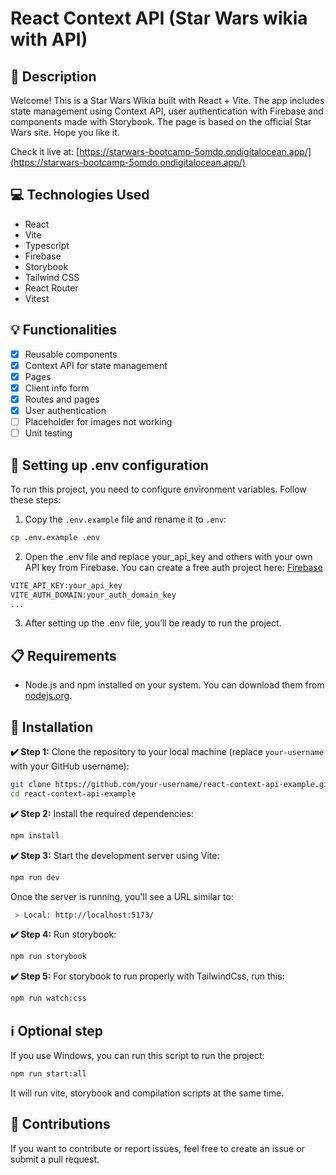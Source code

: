 # React Context API (Star Wars wikia with API)

## 📄 Description

Welcome! This is a Star Wars Wikia built with React + Vite. The app includes state management using Context API, user authentication with Firebase and components made with Storybook. The page is based on the official Star Wars site. Hope you like it.

Check it live at: [https://starwars-bootcamp-5omdo.ondigitalocean.app/](https://starwars-bootcamp-5omdo.ondigitalocean.app/)

## 💻 Technologies Used

- React
- Vite
- Typescript
- Firebase
- Storybook 
- Tailwind CSS
- React Router
- Vitest

## 💡 Functionalities

- [x] Reusable components
- [x] Context API for state management
- [x] Pages
- [x] Client info form
- [x] Routes and pages
- [x] User authentication
- [ ] Placeholder for images not working
- [ ] Unit testing

## 🔑 Setting up .env configuration

To run this project, you need to configure environment variables. Follow these steps:

1. Copy the `.env.example` file and rename it to `.env`:

```bash
cp .env.example .env
```

2. Open the .env file and replace your_api_key and others with your own API key from Firebase. You can create a free auth project here: [Firebase](https://firebase.google.com/)

```bash
VITE_API_KEY:your_api_key
VITE_AUTH_DOMAIN:your_auth_domain_key
...
```
3. After setting up the .env file, you’ll be ready to run the project.

## 📋 Requirements

- Node.js and npm installed on your system. You can download them from [nodejs.org](https://nodejs.org/).

## 🚀 Installation

**✔️ Step 1:** Clone the repository to your local machine (replace `your-username` with your GitHub username):

```bash
git clone https://github.com/your-username/react-context-api-example.git
cd react-context-api-example
```

**✔️ Step 2:** Install the required dependencies:

```bash
npm install
```

**✔️ Step 3:** Start the development server using Vite:

```bash
npm run dev
```
Once the server is running, you'll see a URL similar to:

```bash
 > Local: http://localhost:5173/
```

**✔️ Step 4:** Run storybook:

```bash
npm run storybook
```

**✔️ Step 5:** For storybook to run properly with TailwindCss, run this:

```bash
npm run watch:css
```

## ℹ️​ Optional step

If you use Windows, you can run this script to run the project:

```bash
npm run start:all
```
It will run vite, storybook and compilation scripts at the same time.

## 🤝 Contributions
If you want to contribute or report issues, feel free to create an issue or submit a pull request.
